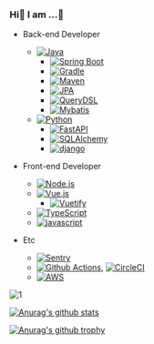 ### Hi👋  I am ...🤔

- Back-end Developer
  - [![Java](https://img.shields.io/badge/Java-v17-darkred.svg?&logo=java)](https://www.java.com/)
    - [![Spring Boot](https://img.shields.io/badge/Spring%20Boot-v2.5-deepgreen.svg?&logo=spring)](https://spring.io/projects/spring-boot)
    - [![Gradle](https://img.shields.io/badge/Gradle-v7.3-darkblue.svg?&logo=gradle)](https://gradle.org/)
    - [![Maven](https://img.shields.io/badge/Maven-v3.6-blue.svg?&logo=maven)](https://maven.apache.org/)
    - [![JPA](https://img.shields.io/badge/jpa-v2.5-deepgreen.svg?&logo=Spring)](https://spring.io/projects/spring-data-jpa)
    - [![QueryDSL](https://img.shields.io/badge/QueryDSL-v4.4-blue.svg?logo=querydsl)](https://querydsl.com/)
    - [![Mybatis](https://img.shields.io/badge/mybatis-v3.5-darkred.svg?&logo=mybatis)](https://mybatis.org/)
  - [![Python](https://img.shields.io/badge/python-v3.8-blue.svg?&logo=python)](https://docs.python.org/3.8/)
    - [![FastAPI](https://img.shields.io/badge/FastAPI-v0.63-teal.svg?logo=fastapi)](https://fastapi.tiangolo.com/)
    - [![SQLAlchemy](https://img.shields.io/badge/SQLAlchemy-v1.4-lightgray.svg?&logo=sqlalchemy)](https://docs.sqlalchemy.org/)
    - [![django](https://img.shields.io/badge/django-v2.1-darkgreen.svg?&logo=django)](https://docs.djangoproject.com/)
- Front-end Developer
  - [![Node.js](https://img.shields.io/badge/Node.js-v14.18-darkgreen.svg?logo=node.js)](https://nodejs.org/)
  - [![Vue.js](https://img.shields.io/badge/Vue.js-v2.6-deepgreen.svg?logo=vue.js)](https://kr.vuejs.org/v2/guide/index.html)
    - [![Vuetify](https://img.shields.io/badge/Vuetify-v2.6-blue.svg?logo=vuetify)](https://vuetifyjs.com/)
  - [![TypeScript](https://img.shields.io/badge/TypeScript-v4.5-blue.svg?logo=typescript)](https://www.typescriptlang.org/)
  - [![javascript](https://img.shields.io/badge/javascript-ESNext-orange.svg?logo=javascript)]()

- Etc
  - [![Sentry](https://img.shields.io/badge/Monitorning-Sentry-purple.svg?logo=sentry)](https://sentry.io/)
  - [![Github Actions](https://img.shields.io/badge/CI/CD-Github%20Actions-black.svg?logo=github)](https://github.com/features/actions), [![CircleCI](https://img.shields.io/badge/CI/CD-CircleCI-black.svg?logo=circleci)](https://circleci.com/)
  - [![AWS](https://img.shields.io/badge/Cloud-AWS-orange.svg?logo=aws)](https://aws.amazon.com/)

![1](https://github-readme-stats.vercel.app/api/top-langs/?username=bestheroz&theme=blue-green)

[![Anurag's github stats](https://github-readme-stats.vercel.app/api?username=bestheroz&theme=blue-green)](https://github.com/anuraghazra/github-readme-stats)

[![Anurag's github trophy](https://github-profile-trophy.vercel.app/?username=bestheroz&row=1)](https://github.com/ryo-ma/github-profile-trophy)



<!--
**bestheroz/bestheroz** is a ✨ _special_ ✨ repository because its `README.md` (this file) appears on your GitHub profile.

Here are some ideas to get you started:

- 🔭 I’m currently working on ...
- 🌱 I’m currently learning ...
- 👯 I’m looking to collaborate on ...
- 🤔 I’m looking for help with ...
- 💬 Ask me about ...
- 📫 How to reach me: ...
- 😄 Pronouns: ...
- ⚡ Fun fact: ...
-->

